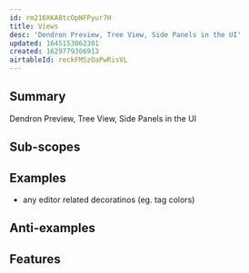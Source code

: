 ```yaml
---
id: rm216XKA8tcOpNFPyur7H
title: Views
desc: 'Dendron Preview, Tree View, Side Panels in the UI'
updated: 1645153062301
created: 1629779306913
airtableId: reckFMSzOaPwRisVL
---
```


## Summary
Dendron Preview, Tree View, Side Panels in the UI

## Sub-scopes

## Examples
- any editor related decoratinos (eg. tag colors)

## Anti-examples

## Features
